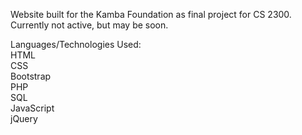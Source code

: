 Website built for the Kamba Foundation as final project for CS 2300. Currently not active, but may be soon.  
  
Languages/Technologies Used:  
HTML  
CSS  
Bootstrap  
PHP  
SQL  
JavaScript  
jQuery  
